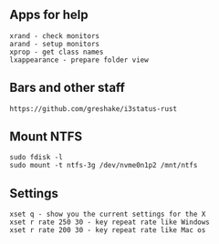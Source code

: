 ## Apps for help
```
xrand - check monitors
arand - setup monitors
xprop - get class names
lxappearance - prepare folder view
```

## Bars and other staff

```
https://github.com/greshake/i3status-rust
```

## Mount NTFS

```
sudo fdisk -l
sudo mount -t ntfs-3g /dev/nvme0n1p2 /mnt/ntfs
```

## Settings

```
xset q - show you the current settings for the X
xset r rate 250 30 - key repeat rate like Windows
xset r rate 200 30 - key repeat rate like Mac os
```
